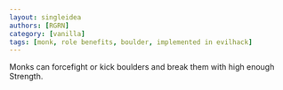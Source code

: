 ```yaml
---
layout: singleidea
authors: [RGRN]
category: [vanilla]
tags: [monk, role benefits, boulder, implemented in evilhack]
---
```

Monks can forcefight or kick boulders and break them with high enough Strength.
